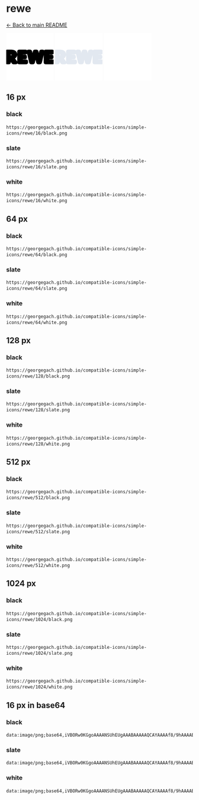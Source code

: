 # rewe

[← Back to main README](../../README.md)


<img src="./128/black.png" width="128" alt="rewe black icon" />
<img src="./128/slate.png" width="128" alt="rewe slate icon" />
<img src="./128/white.png" width="128" alt="rewe white icon" />

## 16 px

### black
```
https://georgegach.github.io/compatible-icons/simple-icons/rewe/16/black.png
```

### slate
```
https://georgegach.github.io/compatible-icons/simple-icons/rewe/16/slate.png
```

### white
```
https://georgegach.github.io/compatible-icons/simple-icons/rewe/16/white.png
```

## 64 px

### black
```
https://georgegach.github.io/compatible-icons/simple-icons/rewe/64/black.png
```

### slate
```
https://georgegach.github.io/compatible-icons/simple-icons/rewe/64/slate.png
```

### white
```
https://georgegach.github.io/compatible-icons/simple-icons/rewe/64/white.png
```

## 128 px

### black
```
https://georgegach.github.io/compatible-icons/simple-icons/rewe/128/black.png
```

### slate
```
https://georgegach.github.io/compatible-icons/simple-icons/rewe/128/slate.png
```

### white
```
https://georgegach.github.io/compatible-icons/simple-icons/rewe/128/white.png
```

## 512 px

### black
```
https://georgegach.github.io/compatible-icons/simple-icons/rewe/512/black.png
```

### slate
```
https://georgegach.github.io/compatible-icons/simple-icons/rewe/512/slate.png
```

### white
```
https://georgegach.github.io/compatible-icons/simple-icons/rewe/512/white.png
```

## 1024 px

### black
```
https://georgegach.github.io/compatible-icons/simple-icons/rewe/1024/black.png
```

### slate
```
https://georgegach.github.io/compatible-icons/simple-icons/rewe/1024/slate.png
```

### white
```
https://georgegach.github.io/compatible-icons/simple-icons/rewe/1024/white.png
```

## 16 px in base64

### black
```
data:image/png;base64,iVBORw0KGgoAAAANSUhEUgAAABAAAAAQCAYAAAAf8/9hAAAABmJLR0QA/wD/AP+gvaeTAAAAvklEQVQ4je3QPUoDARAF4G83axRENOBPIVoJFh7Fy4hHiCew9AppPIBsbWubpLLSSoKoITGuaR6y2KbNgylmePPmvWGNlVGgjwpPeMAVtvCOBo84xxsWOMEBupgUIU3RwSjkRWs+jeA3frCb+kJTxUURgSP8Yo5nbKCHvYh+xi3MMC7TlPjA7b94Qxy24vQS6Y9TtpodXGexi7MsNXjFJFWHv4mLCje4xyVecJrMc9zluTWOsY8BtnNkZo3VsQSXeC2Kk9BORwAAAABJRU5ErkJggg==
```

### slate
```
data:image/png;base64,iVBORw0KGgoAAAANSUhEUgAAABAAAAAQCAYAAAAf8/9hAAAABmJLR0QA/wD/AP+gvaeTAAABB0lEQVQ4je3RPy5EYRiF8ee833VnEhEk/hRCJVFYis2IJbACpS1oLECm1mpRmWZU3Agm7sz3Hg02IFGI3w6ec+Dfj2k8eTpGamyu6bmkrYdEGco8B5Ez62oh6l5NHiM8x2wrWK9WWxydxg9dIqZOiuRb0J5gbjuRpmlPizQ0ngEVtGx7WeINyAYQaSlUTGwqMeFe6N5oQfJqworQXParcSMJiXfDXXyWhM2L7NOvNgsh3wTaCHjGTkurlq6+BzAKDAYES0JHyMK0pHcFaZGGB4IO6ICRbWwPgP0GfNIULmYZBwVP7LrjKMMS9PT1zE17nXOPVHJLUdaiz3MNvFitVun33/v7D/sAPk+MBvFyyQgAAAAASUVORK5CYII=
```

### white
```
data:image/png;base64,iVBORw0KGgoAAAANSUhEUgAAABAAAAAQCAYAAAAf8/9hAAAABmJLR0QA/wD/AP+gvaeTAAAAwUlEQVQ4je3QMU4CYRQE4G+XdSUxRDZRKYxWJhQchcsQjqAnsPQKNB7AUNvSqpWVVoYYgYCwv82L2Z6WSaaYZOa9N48D9kaWUrpFgRmeMEIb36jxjD6+sMUVzlFinqWUaqzQwmuYtxFeBdv4xQ6nwSXqAlmwhR4SNnjHESp0Y+giroU13vIQOX5w36yHF1w06lRR6d+TN0QH4wiWuIlQjU/Mg9PwH2NQ4A6PGOID19F5g4d47hSXOMMEJ7Fk7YD98Qd7dTOEHMtpSgAAAABJRU5ErkJggg==
```

